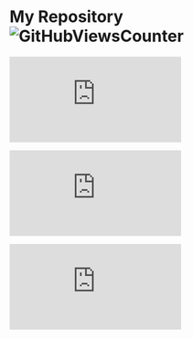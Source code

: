 
# My Repository <div align="left"> <img src="https://openlabx.com/githubviewscounter/api/gitvcr.php?username=ajee10x&repository=t2&theme=dark" alt="GitHubViewsCounter" ></div>


![GitHubViewsCounter](https://openlabx.com/githubviewscounter/api/gitvcr.php?username=ajee10x&repository=t4&theme=light)

![GitHubViewsCounter](https://openlabx.com/githubviewscounter/api/gitvcmp.php?username=ajee10x&theme=dark)

![GitHubViewsCounter](https://openlabx.com/githubviewscounter/api/gitvcmp.php?username=ajee11x&theme=light)
